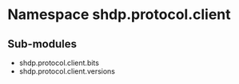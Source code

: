Namespace shdp.protocol.client
==============================

Sub-modules
-----------
* shdp.protocol.client.bits
* shdp.protocol.client.versions